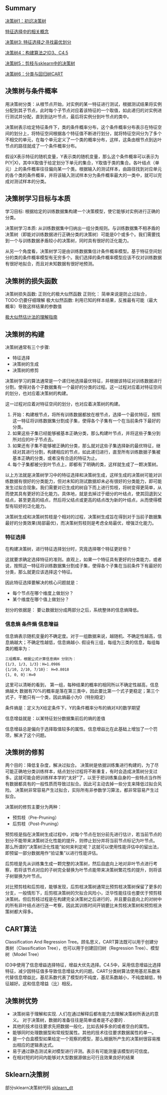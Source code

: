 ## Summary
[决策树1：初识决策树](https://mp.weixin.qq.com/s/k_OjObExgsi4DaHMSGUUMA)

[特征选择中的相关概念](https://mp.weixin.qq.com/s/yFxysYAx2Fe--11kJ4M3tg)

[决策树3: 特征选择之寻找最优划分](https://mp.weixin.qq.com/s/lP5ZqfhDCd4Tt3IYpQm-Lg)

[决策树4：构建算法之ID3、C4.5](https://mp.weixin.qq.com/s/lP5ZqfhDCd4Tt3IYpQm-Lg)

[决策树5：剪枝与sklearn中的决策树](https://mp.weixin.qq.com/s/YzNH1DybIlBTcJsacAEQwA)

[决策树6：分类与回归树CART](https://mp.weixin.qq.com/s/XAJnl9HggdQ6-Rab9GJiVw)

## 决策树与条件概率
用决策树分类：从根节点开始，对实例的某一特征进行测试，根据测试结果将实例分配到其子节点，此时每个子节点对应着该特征的一个取值，如此递归的对实例进行测试并分配，直到到达叶节点，最后将实例分到叶节点的类中。 

决策树表示给定特征条件下，类的条件概率分布，这个条件概率分布表示在特征空间的划分上，将特征空间根据各个特征值不断进行划分，就将特征空间分为了多个不相交的单元，在每个单元定义了一个类的概率分布，这样，这条由根节点到达叶节点的路径就成了一个条件概率分布。

假设X表示特征的随机变量，Y表示类的随机变量，那么这个条件概率可以表示为P(Y|X)，其中X取值于给定划分下单元的集合，Y取值于类的集合。各叶结点（单元）上的条件概率往往偏向某一个类。根据输入的测试样本，由路径找到对应单元的各个类的条件概率，并将该输入测试样本分为条件概率最大的一类中，就可以完成对测试样本的分类。

## 决策树学习目标与本质 

学习目标: 根据给定的训练数据集构建一个决策模型，使它能够对实例进行正确的分类。

决策树学习本质: 从训练数据集中归纳出一组分类规则。与训练数据集不相矛盾的决策树（即能对训练数据进行正确分类的决策树）可能是0个或多个。我们需要找到一个与训练数据矛盾较小的决策树，同时具有很好的泛化能力。

从另一个角度看，决策树学习是由训练数据集估计条件概率模型。基于特征空间划分的类的条件概率模型有无穷多个。我们选择的条件概率模型应该不仅对训练数据有很好地拟合，而且对未知数据有很好地预测。


## 决策树的损失函数

决策树损失函数: 正则化的极大似然函数
正则化： 简单来说是防止过拟合，TODO:仍要仔细理解
极大似然函数: 利用已知的样本结果，反推最有可能（最大概率）导致这样结果的参数值

[极大似然估计法的理解指南](http://www.sohu.com/a/308694540_633698)

## 决策树的构建
决策树通常有三个步骤:
* 特征选择
* 决策树的生成
* 决策树的修剪

决策树学习的算法通常是一个递归地选择最优特征，并根据该特征对训练数据进行分割，使得对各个子数据集有一个最好的分类的过程。这一过程对应着对特征空间的划分，也对应着决策树的构建。

这一过程对应着对特征空间的划分，也对应着决策树的构建。
1. 开始：构建根节点，将所有训练数据都放在根节点，选择一个最优特征，按照这一特征将训练数据集分割成子集，使得各个子集有一个在当前条件下最好的分类。
2. 如果这些子集已经能够被基本正确分类，那么构建叶节点，并将这些子集分到所对应的叶子节点去。
3. 如果还有子集不能够被正确的分类，那么就对这些子集选择新的最优特征，继续对其进行分割，构建相应的节点，如此递归进行，直至所有训练数据子集被基本正确的分类，或者没有合适的特征为止。
4. 每个子集都被分到叶节点上，即都有了明确的类，这样就生成了一颗决策树。

以上方法就是决策树学习中的特征选择和决策树生成，这样生成的决策树可能对训练数据有很好的分类能力，但对未知的测试数据却未必有很好的分类能力，即可能发生过拟合现象。我们需要对已生成的树自下而上进行剪枝，将树变得更简单，从而使其具有更好的泛化能力。具体地，就是去掉过于细分的叶结点，使其回退到父结点，甚至更高的结点，然后将父结点或更高的结点改为新的叶结点，从而使得模型有较好的泛化能力。

决策树生成和决策树剪枝是个相对的过程，决策树生成旨在得到对于当前子数据集最好的分类效果(局部最优)，而决策树剪枝则是考虑全局最优，增强泛化能力。

### 特征选择
在构建决策树，进行特征选择划分时，究竟选择哪个特征更好些？

这就要求确定选择特征的准则。直观上，如果一个特征具有更好的分类能力，或者说，按照这一特征将训练数据集分割成子集，使得各个子集在当前条件下有最好的分类，那么就更应该选择这个特征。

因此特征选择要解决的核心问题就是：
* 每个节点在哪个维度上做划分？
* 某个维度在哪个值上做划分？

划分的依据是： 要让数据划分成两部分之后，系统整体的信息熵降低。


### 信息熵 条件熵 信息增益
信息熵表示随机变量的不确定度。对于一组数据来说，越随机、不确定性越高，信息熵越大；不确定性越低，信息熵越小.
假设有三组，每组为三类的信息，每组每类的概率为：
```
三组概率，根据公式计算信息熵H 分别为：
{1/3, 1/3, 1/3}：H=1.0986
{1/10, 2/10, 7/10}： H=0.8018
{1, 0, 0}：H=0
```
这里可以清晰的看到， 第一组，每种结果的概率的相同所以不确定性越高，信息熵越大
数据有70%的概率是落在第三类中，因此要比第一个式子更稳定；第三个式子，干脆只有一个类，因此熵最小为0（特别稳定）

条件熵是：定义为X给定条件下，Y的条件概率分布的熵对X的数学期望

信息增益就是：以某特征划分数据集前后的熵的差值

信息增益总是偏向于选择取值较多的属性。信息增益比在此基础上增加了一个罚项，解决了这个问题。


## 决策树的修剪
两个目的：降低复杂度，解决过拟合。
决策树是依据训练集进行构建的，为了尽可能正确地分类训练样本，结点划分过程将不断重复，有时会造成决策树分支过多。这就可能会把训练样本学的“太好”了，以至于把训练集自身的一些特点当作所有数据都具有的一般性质而导致过拟合。因此可主动去掉一些分支来降低过拟合风险。
决策树非常容易产生过拟合，实际所有非参数学习算法，都非常容易产生过拟合。

决策树的修剪主要分为两种：
* 预剪枝（Pre-Pruning）
* 后剪枝（Post-Pruning）

预剪枝是指在决策树生成过程中，对每个节点在划分前先进行估计，若当前节点的划分不能带来决策树泛化性能的提升，则停止划分并将当前节点标记为叶节点。
那么所谓的“决策树泛化性能”如何来判定呢？这就可以使用性能评估中的留出法，即预留一部分数据用作“验证集”以进行性能评估。

后剪枝是先从训练集生成一颗完整的决策树，然后自底向上地对非叶节点进行考察，若将该节点对应的子树完全替换为叶节点能带来决策树繁花性的提升，则将该子树替换为叶节点。

对比预剪枝和后剪枝，能够发现，后剪枝决策树通常比预剪枝决策树保留了更多的分支，一般情形下，后剪枝决策树的欠拟合风险小，泛华性能往往也要优于预剪枝决策树。但后剪枝过程是在构建完全决策树之后进行的，并且要自底向上的对树中的所有非叶结点进行逐一考察，因此其训练时间开销要比未剪枝决策树和预剪枝决策树都大得多。


## CART算法
Classification And Regression Tree。顾名思义，CART算法既可以用于创建分类树（Classification Tree），也可以用于创建回归树（Regression Tree）、模型树（Model Tree）

ID3中使用了信息增益选择特征，增益大优先选择。C4.5中，采用信息增益比选择特征，减少因特征值多导致信息增益大的问题。CART分类树算法使用基尼系数来代替信息增益比，基尼系数代表了模型的不纯度，基尼系数越小，不纯度越低，特征越好。这和信息增益（比）相反。


## 决策树优势

* 决策树易于理解和实现. 人们在通过解释后都有能力去理解决策树所表达的意义。
对于决策树，数据的准备往往是简单或者是不必要的 . 
* 其他的技术往往要求先把数据一般化，比如去掉多余的或者空白的属性。
* 能够同时处理数据型和常规型属性。其他的技术往往要求数据属性的单一。
* 是一个白盒模型如果给定一个观察的模型，那么根据所产生的决策树很容易推出相应的逻辑表达式。
* 易于通过静态测试来对模型进行评测。表示有可能测量该模型的可信度。
* 在相对短的时间内能够对大型数据源做出可行且效果良好的结果


## Sklearn决策树
部分sklearn决策树代码
[sklearn_dt](https://github.com/hbian/tec_blog/blob/master/ml/fundamental/study_group/ww8_decision_tree/decision_tree.py)